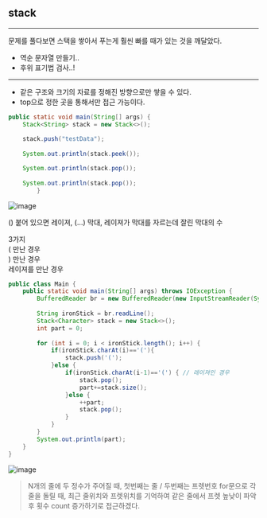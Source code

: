 ## stack
---
문제를 풀다보면 스택을 쌓아서 푸는게 훨씬 빠를 때가 있는 것을 깨달았다.
- 역순 문자열 만들기..
- 후위 표기법 검사..!
---
- 같은 구조와 크기의 자료를 정해진 방향으로만 쌓을 수 있다.
- top으로 정한 곳을 통해서만 접근 가능이다.

```java
public static void main(String[] args) {
    Stack<String> stack = new Stack<>();
    
    stack.push("testData");
    
    System.out.println(stack.peek());

    System.out.println(stack.pop());
    
    System.out.println(stack.pop());
        }
```

![image](https://blog.kakaocdn.net/dn/Yz5uV/btqELyK5mOY/xfQD0KlF9DHwBDK2QkhePK/img.png)


() 붙어 있으면 레이져,
(...)  막대, 레이져가 막대를 자르는데 잘린 막대의 수

3가지
<br>
( 만난 경우
<br>
) 만난 경우
<br>
레이져를 만난 경우
<br>

```java
public class Main {
    public static void main(String[] args) throws IOException {
        BufferedReader br = new BufferedReader(new InputStreamReader(System.in));
        
        String ironStick = br.readLine();
        Stack<Character> stack = new Stack<>();
        int part = 0;
        
        for (int i = 0; i < ironStick.length(); i++) {
            if(ironStick.charAt(i)=='('){
                stack.push('(');
            }else {
                if(ironStick.charAt(i-1)=='(') { // 레이져인 경우
                    stack.pop();
                    part+=stack.size();
                }else {
                    ++part;
                    stack.pop();
                }
            }
        }
        System.out.println(part);
    }
}
```

![image](https://img1.daumcdn.net/thumb/R1280x0/?scode=mtistory2&fname=https%3A%2F%2Fblog.kakaocdn.net%2Fdn%2Fc2SyeX%2FbtrkJnvWcpx%2FlzDiueCnEMJRFNbHgqrlDk%2Fimg.png)

> N개의 줄에 두 정수가 주어질 때, 첫번째는 줄 / 두번째는 프렛번호
> for문으로 각 줄을 돌릴 때, 최근 줄위치와 프렛위치를 기억하여
> 같은 줄에서 프렛 높낮이 파악 후 횟수 count 증가하기로 접근하겠다.